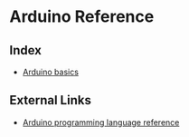 # Arduino Reference

## Index

- [Arduino basics](./arduino-basics.md)

## External Links

- [Arduino programming language reference](https://docs.arduino.cc/language-reference/)
